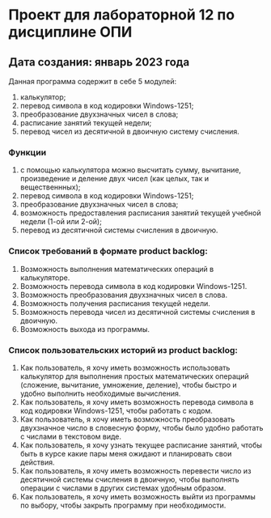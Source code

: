 # Проект для лабораторной 12 по дисциплине ОПИ

## Дата создания: январь 2023 года

Данная программа содержит в себе 5 модулей: 
1. калькулятор;
2. перевод символа в код кодировки Windows-1251;
3. преобразование двухзначных чисел в слова;
4. расписание занятий текущей недели;
5. перевод чисел из десятичной в двоичную систему счисления.

### Функции  
1. с помощью калькулятора можно высчитать сумму, вычитание, произведение и деление двух чисел (как целых, так и вещественнных);
2. перевод символа в код кодировки Windows-1251;
3. преобразование двухзначных чисел в слова;
4. возможность предоставления расписания занятий текущей учебной недели (1-ой или 2-ой);
5. перевод из десятичной системы счисления в двоичную.

### Список требований в формате product backlog:
1. Возможность выполнения математических операций в калькуляторе.
2. Возможность перевода символа в код кодировки Windows-1251.
3. Возможность преобразования двухзначных чисел в слова.
4. Возможность получения расписания текущей недели.
5. Возможность перевода чисел из десятичной системы счисления в двоичную.
6. Возможность выхода из программы.

### Список пользовательских историй из product backlog:
1. Как пользователь, я хочу иметь возможность использовать калькулятор для выполнения простых математических операций (сложение, вычитание, умножение, деление), чтобы быстро и удобно выполнить необходимые вычисления.
2. Как пользователь, я хочу иметь возможность перевода символа в код кодировки Windows-1251, чтобы работать с кодом.
3. Как пользователь, я хочу иметь возможность преобразовать двухзначное число в словесную форму, чтобы было удобно работать с числами в текстовом виде.
4. Как пользователь, я хочу узнать текущее расписание занятий, чтобы быть в курсе какие пары меня ожидают и планировать свои действия.
5. Как пользователь, я хочу иметь возможность перевести число из десятичной системы счисления в двоичную, чтобы выполнять операции с числами в других системах удобным образом.
6. Как пользователь, я хочу иметь возможность выйти из программы по выбору, чтобы закрыть программу при необходимости.
